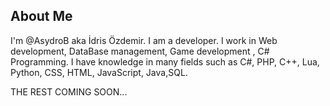 **About Me**
-
I'm @AsydroB aka İdris Özdemir. I am a developer. I work in Web development, DataBase management, Game development , C# Programming. I have knowledge in many fields such as C#, PHP, C++, Lua, Python, CSS, HTML, JavaScript, Java,SQL.

THE REST COMING SOON...
